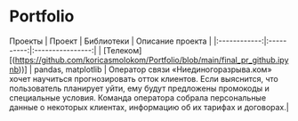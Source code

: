 # Portfolio
Проекты
| Проект       | Библиотеки | Описание проекта |
|:------------:|:----------:|:----------------:|
| [Телеком][(https://github.com/koricasmolokom/Portfolio/blob/main/final_pr_github.ipynb))]  | pandas, matplotlib     |  Оператор связи «Ниединогоразрыва.ком» хочет научиться прогнозировать отток клиентов. Если выяснится, что пользователь планирует уйти, ему будут предложены промокоды и специальные условия. Команда оператора собрала персональные данные о некоторых клиентах, информацию об их тарифах и договорах.|
